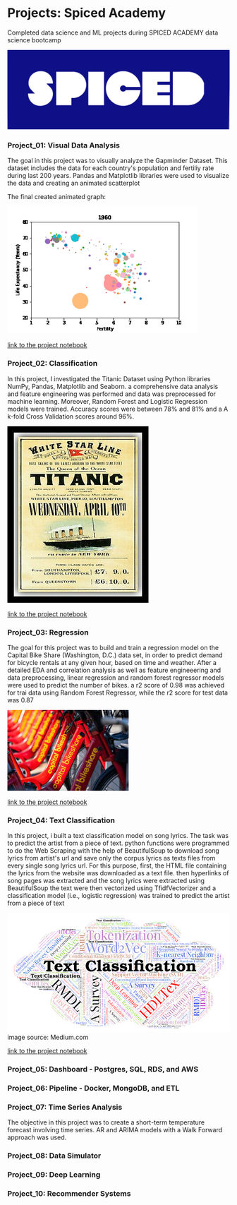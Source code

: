 # Projects: Spiced Academy
Completed data science and ML projects during SPICED ACADEMY data science bootcamp

![alt text](https://github.com/Armandinando/Spiced_Academy_Projects/blob/main/spiced_logo.png)

### Project_01: Visual Data Analysis
The goal in this project was to visually analyze the Gapminder Dataset. This dataset includes the data for each country's population and fertiliy rate during last 200 years. Pandas and Matplotlib libraries were used to visualize the data and creating an animated scatterplot

The final created animated graph:


![alt text](https://github.com/Armandinando/Spiced_Academy_Projects/blob/main/Project_01_%20Visual%20Data%20Analysis/Annimated_Plot.gif)

 
[link to the project notebook](https://github.com/Armandinando/Spiced_Academy_Projects/blob/main/Project_01_%20Visual%20Data%20Analysis/project_01_visual_data_analysis.ipynb)


### Project_02: Classification

In this project, I investigated the Titanic Dataset using Python libraries NumPy, Pandas, Matplotlib and Seaborn. a comprehensive data analysis and feature engineering was performed and data was preprocessed for machine learning. Moreover, Random Forest and Logistic Regression models were trained. Accuracy scores were between 78% and 81% and a A k-fold Cross Validation scores around 96%. 

![alt text](https://github.com/Armandinando/Spiced_Academy_Projects/blob/main/titanic.jpg)

[link to the project notebook](https://github.com/Armandinando/Spiced_Academy_Projects/blob/main/Project_02:%20Classification/project_02_classification.ipynb)

### Project_03: Regression
The goal for this project was to build and train a regression model on the Capital Bike Share (Washington, D.C.) data set, in order to predict demand for bicycle rentals at any given hour, based on time and weather. After a detailed EDA and correlation analysis as well as feature engineeering and data preprocessing, linear regression and random forest regressor models were used to predict the number of bikes. a r2 score of 0.98 was achieved for trai data using Random Forest Regressor, while the r2 score for test data was 0.87


![alt text](https://github.com/Armandinando/Spiced_Academy_Projects/blob/main/capital_bikeshare.jpeg)

[link to the project notebook](https://github.com/Armandinando/Spiced_Academy_Projects/blob/main/Project_03:%20Regression/project_03_linear_regression.ipynb)

### Project_04: Text Classification

In this project, i built a text classification model on song lyrics. The task was to predict the artist from a piece of text. python functions were programmed to do the Web Scraping with the help of BeautifulSoup to download song lyrics from artist's url and save only the corpus lyrics as texts files from every single song lyrics url. For this purpose, first, the HTML file containing the lyrics from the website was downloaded as a text file. then hyperlinks of song pages was extracted and the song lyrics were extracted using BeautifulSoup the text were then vectorized using TfidfVectorizer and a classification model (i.e., logistic regression) was trained to predict the artist from a piece of text

![alt text](https://github.com/Armandinando/Spiced_Academy_Projects/blob/main/text-classificatio.png)
image source: Medium.com

[link to the project notebook](xxxxxxxx)




### Project_05: Dashboard - Postgres, SQL, RDS, and AWS


### Project_06: Pipeline - Docker, MongoDB, and ETL


### Project_07: Time Series Analysis
The objective in this project was to create a short-term temperature forecast involving time series. AR and ARIMA models with a Walk Forward approach was used. 

### Project_08: Data Simulator


### Project_09: Deep Learning


### Project_10: Recommender Systems
